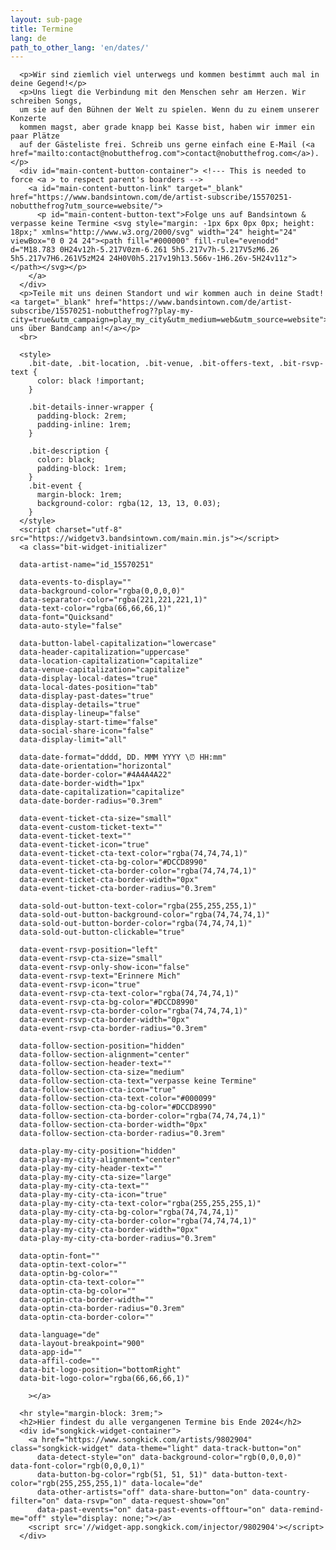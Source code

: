 ```yaml
---
layout: sub-page
title: Termine
lang: de
path_to_other_lang: 'en/dates/'
---
```

      <p>Wir sind ziemlich viel unterwegs und kommen bestimmt auch mal in deine Gegend!</p>
      <p>Uns liegt die Verbindung mit den Menschen sehr am Herzen. Wir schreiben Songs,
      um sie auf den Bühnen der Welt zu spielen. Wenn du zu einem unserer Konzerte
      kommen magst, aber grade knapp bei Kasse bist, haben wir immer ein paar Plätze
      auf der Gästeliste frei. Schreib uns gerne einfach eine E-Mail (<a href="mailto:contact@nobutthefrog.com">contact@nobutthefrog.com</a>).</p>
      <div id="main-content-button-container"> <!--- This is needed to force <a > to respect parent's boarders -->
        <a id="main-content-button-link" target="_blank" href="https://www.bandsintown.com/de/artist-subscribe/15570251-nobutthefrog?utm_source=website/">
          <p id="main-content-button-text">Folge uns auf Bandsintown & verpasse keine Termine <svg style="margin: -1px 6px 0px 0px; height: 18px;" xmlns="http://www.w3.org/2000/svg" width="24" height="24" viewBox="0 0 24 24"><path fill="#000000" fill-rule="evenodd" d="M18.783 0H24v12h-5.217V0zm-6.261 5h5.217v7h-5.217V5zM6.26 5h5.217v7H6.261V5zM24 24H0V0h5.217v19h13.566v-1H6.26v-5H24v11z"></path></svg></p>
        </a>
      </div>
      <p>Teile mit uns deinen Standort und wir kommen auch in deine Stadt! <a target="_blank" href="https://www.bandsintown.com/de/artist-subscribe/15570251-nobutthefrog??play-my-city=true&utm_campaign=play_my_city&utm_medium=web&utm_source=website">Frage uns über Bandcamp an!</a></p>
      <br>

      <style>
        .bit-date, .bit-location, .bit-venue, .bit-offers-text, .bit-rsvp-text {
          color: black !important;
        }

        .bit-details-inner-wrapper {
          padding-block: 2rem;
          padding-inline: 1rem;
        }

        .bit-description {
          color: black;
          padding-block: 1rem;
        }
        .bit-event {
          margin-block: 1rem;
          background-color: rgba(12, 13, 13, 0.03);
        }
      </style>
      <script charset="utf-8" src="https://widgetv3.bandsintown.com/main.min.js"></script>
      <a class="bit-widget-initializer"

      data-artist-name="id_15570251"

      data-events-to-display=""
      data-background-color="rgba(0,0,0,0)"
      data-separator-color="rgba(221,221,221,1)"
      data-text-color="rgba(66,66,66,1)"
      data-font="Quicksand"
      data-auto-style="false"

      data-button-label-capitalization="lowercase"
      data-header-capitalization="uppercase"
      data-location-capitalization="capitalize"
      data-venue-capitalization="capitalize"
      data-display-local-dates="true"
      data-local-dates-position="tab"
      data-display-past-dates="true"
      data-display-details="true"
      data-display-lineup="false"
      data-display-start-time="false"
      data-social-share-icon="false"
      data-display-limit="all"

      data-date-format="dddd, DD. MMM YYYY \⏰ HH:mm"
      data-date-orientation="horizontal"
      data-date-border-color="#4A4A4A22"
      data-date-border-width="1px"
      data-date-capitalization="capitalize"
      data-date-border-radius="0.3rem"

      data-event-ticket-cta-size="small"
      data-event-custom-ticket-text=""
      data-event-ticket-text=""
      data-event-ticket-icon="true"
      data-event-ticket-cta-text-color="rgba(74,74,74,1)"
      data-event-ticket-cta-bg-color="#DCCD8990"
      data-event-ticket-cta-border-color="rgba(74,74,74,1)"
      data-event-ticket-cta-border-width="0px"
      data-event-ticket-cta-border-radius="0.3rem"

      data-sold-out-button-text-color="rgba(255,255,255,1)"
      data-sold-out-button-background-color="rgba(74,74,74,1)"
      data-sold-out-button-border-color="rgba(74,74,74,1)"
      data-sold-out-button-clickable="true"

      data-event-rsvp-position="left"
      data-event-rsvp-cta-size="small"
      data-event-rsvp-only-show-icon="false"
      data-event-rsvp-text="Erinnere Mich"
      data-event-rsvp-icon="true"
      data-event-rsvp-cta-text-color="rgba(74,74,74,1)"
      data-event-rsvp-cta-bg-color="#DCCD8990"
      data-event-rsvp-cta-border-color="rgba(74,74,74,1)"
      data-event-rsvp-cta-border-width="0px"
      data-event-rsvp-cta-border-radius="0.3rem"

      data-follow-section-position="hidden"
      data-follow-section-alignment="center"
      data-follow-section-header-text=""
      data-follow-section-cta-size="medium"
      data-follow-section-cta-text="verpasse keine Termine"
      data-follow-section-cta-icon="true"
      data-follow-section-cta-text-color="#000099"
      data-follow-section-cta-bg-color="#DCCD8990"
      data-follow-section-cta-border-color="rgba(74,74,74,1)"
      data-follow-section-cta-border-width="0px"
      data-follow-section-cta-border-radius="0.3rem"

      data-play-my-city-position="hidden"
      data-play-my-city-alignment="center"
      data-play-my-city-header-text=""
      data-play-my-city-cta-size="large"
      data-play-my-city-cta-text=""
      data-play-my-city-cta-icon="true"
      data-play-my-city-cta-text-color="rgba(255,255,255,1)"
      data-play-my-city-cta-bg-color="rgba(74,74,74,1)"
      data-play-my-city-cta-border-color="rgba(74,74,74,1)"
      data-play-my-city-cta-border-width="0px"
      data-play-my-city-cta-border-radius="0.3rem"

      data-optin-font=""
      data-optin-text-color=""
      data-optin-bg-color=""
      data-optin-cta-text-color=""
      data-optin-cta-bg-color=""
      data-optin-cta-border-width=""
      data-optin-cta-border-radius="0.3rem"
      data-optin-cta-border-color=""

      data-language="de"
      data-layout-breakpoint="900"
      data-app-id=""
      data-affil-code=""
      data-bit-logo-position="bottomRight"
      data-bit-logo-color="rgba(66,66,66,1)"

        ></a>

      <hr style="margin-block: 3rem;">
      <h2>Hier findest du alle vergangenen Termine bis Ende 2024</h2>
      <div id="songkick-widget-container">
        <a href="https://www.songkick.com/artists/9802904" class="songkick-widget" data-theme="light" data-track-button="on"
          data-detect-style="on" data-background-color="rgb(0,0,0,0)" data-font-color="rgb(0,0,0,1)"
          data-button-bg-color="rgb(51, 51, 51)" data-button-text-color="rgb(255,255,255,1)" data-locale="de"
          data-other-artists="off" data-share-button="on" data-country-filter="on" data-rsvp="on" data-request-show="on"
          data-past-events="on" data-past-events-offtour="on" data-remind-me="off" style="display: none;"></a>
        <script src='//widget-app.songkick.com/injector/9802904'></script>
      </div>
